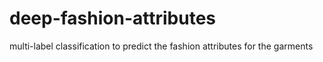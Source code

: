 # deep-fashion-attributes
multi-label classification to predict the fashion attributes for the garments
